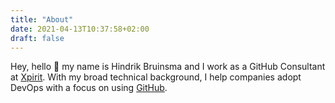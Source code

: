 ```yaml
---
title: "About"
date: 2021-04-13T10:37:58+02:00
draft: false
---
```


Hey, hello 👋 my name is Hindrik Bruinsma and I work as a GitHub Consultant at [Xpirit](https://xpirit.com/). With my broad technical background, I help companies adopt DevOps with a focus on using [GitHub](https://github.com/).

